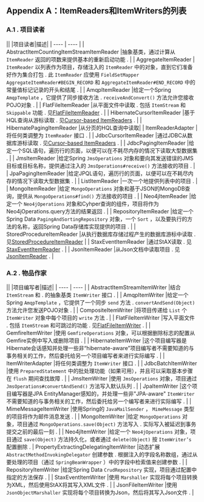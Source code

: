 ## Appendix A：ItemReaders和ItemWriters的列表


### A.1 . 项目读者

||
|项目读者|描述|
| ---- | ---- |
| AbstractItemCountingItemStreamItemReader |抽象基类，通过计算从 `ItemReader` 返回的项数来提供基本的重新启动功能 .  |
| AggregateItemReader |  `ItemReader` 以列表作为项目，存储注入的 `ItemReader` 中的对象，直到它们准备好作为集合打包 . 此 `ItemReader` 应使用 `FieldSetMapper AggregateItemReader#BEGIN_RECORD` 和 `AggregateItemReader#END_RECORD` 中的常量值标记记录的开头和结尾 . |
| AmqpItemReader |给定一个Spring  `AmqpTemplate` ，它提供了同步接收方法 .   `receiveAndConvert()` 方法允许您接收POJO对象 .  |
| FlatFileItemReader |从平面文件中读取 . 包括 `ItemStream` 和 `Skippable` 功能 . 见[FlatFileItemReader](readersAndWriters.html#flatFileItemReader) . |
| HibernateCursorItemReader |基于HQL查询从游标读取 . 见[Cursor-based ItemReaders](readersAndWriters.html#cursorBasedItemReaders) . |
| HibernatePagingItemReader |从分页的HQL查询中读取|
| ItemReaderAdapter |将任何类调整为 `ItemReader` 接口 .  |
| JdbcCursorItemReader |通过JDBC从数据库游标读取 . 见[Cursor-based ItemReaders](readersAndWriters.html#cursorBasedItemReaders) . |
| JdbcPagingItemReader |给定一个SQL语句，遍历行的页面，以便可以在不耗尽内存的情况下读取大型数据集 .  |
| JmsItemReader |给定Spring  `JmsOperations` 对象和要向其发送错误的JMS目标或目标名称，提供通过注入的 `JmsOperations#receive()` 方法接收的项目 . |
| JpaPagingItemReader |给定JPQL语句，遍历行的页面，以便可以在不耗尽内存的情况下读取大型数据集 .  |
| ListItemReader |一次一个地提供列表中的项目 .  |
| MongoItemReader |给定 `MongoOperations` 对象和基于JSON的MongoDB查询，提供从 `MongoOperations#find()` 方法接收的项目 . |
| Neo4jItemReader |给定一个 `Neo4jOperations` 对象和Cyhper查询的组件，项目将作为Neo4jOperations.query方法的结果返回 .  |
| RepositoryItemReader |给定一个Spring Data  `PagingAndSortingRepository` 对象，一个 `Sort` ，以及要执行的方法的名称，返回Spring Data存储库实现提供的项目 .  |
| StoredProcedureItemReader |从执行数据库存储过程产生的数据库游标中读取 . 见[StoredProcedureItemReader](readersAndWriters.html#StoredProcedureItemReader) |
| StaxEventItemReader |通过StAX读取 . 见[StaxEventItemReader](readersAndWriters.html#StaxEventItemReader) . |
| JsonItemReader |从Json文档中读取项目 . 见[JsonItemReader](readersAndWriters.html#JsonItemReader) . |


### A.2 . 物品作家

||
|项目编写者|描述|
| ---- | ---- |
| AbstractItemStreamItemWriter |结合 `ItemStream` 和 . 的抽象基类 `ItemWriter` 接口 .  |
| AmqpItemWriter |给定一个Spring  `AmqpTemplate` ，它提供了一个同步 `send` 方法 .   `convertAndSend(Object)` 方法允许您发送POJO对象 .  |
| CompositeItemWriter |将项目传递给 `List` 个 `ItemWriter` 对象中每个项目的 `write` 方法 .  |
| FlatFileItemWriter |写入平面文件 . 包括 `ItemStream` 和可跳过的功能 . 见[FlatFileItemWriter](readersAndWriters.html#flatFileItemWriter) . |
| GemfireItemWriter |使用 `GemfireOperations` 对象，可以根据删除标志的配置从Gemfire实例中写入或删除项目 .  |
| HibernateItemWriter |这个项目编写器是Hibernate会话感知并处理一些非“hibernate-aware”项目编写者不需要知道的与事务相关的工作，然后委托给另一个项目编写者来进行实际编写 .  |
| ItemWriterAdapter |将任何类调整为 `ItemWriter` 接口 .  |
| JdbcBatchItemWriter |使用 `PreparedStatement` 中的批处理功能（如果可用），并且可以采取基本步骤在 `flush` 期间查找故障 .  |
| JmsItemWriter |使用 `JmsOperations` 对象，项目通过 `JmsOperations#convertAndSend()` 方法写入默认队列 . |
| JpaItemWriter |这个项目编写器是JPA EntityManager感知的，并处理一些非"JPA-aware"  `ItemWriter` 不需要知道的与事务相关的工作，然后委托给另一个编写者来进行实际编写 .  |
| MimeMessageItemWriter |使用Spring的 `JavaMailSender` ， `MimeMessage` 类型的项目将作为邮件消息发送 .  |
| MongoItemWriter |给定 `MongoOperations` 对象，项目通过 `MongoOperations.save(Object)` 方法写入 . 实际写入被延迟到事务提交之前的最后一刻 .  |
| Neo4jItemWriter |给定一个 `Neo4jOperations` 对象，项目通过 `save(Object)` 方法持久化，或者通过 `delete(Object)` 按 `ItemWriter’s` 配置删除 . 
| PropertyExtractingDelegatingItemWriter |动态扩展 `AbstractMethodInvokingDelegator` 创建参数 . 根据注入的字段名称数组，通过从要处理的项目（通过 `SpringBeanWrapper` ）中的字段中检索值来创建参数 .  |
| RepositoryItemWriter |给定Spring Data  `CrudRepository` 实现，项目通过配置中指定的方法保存 .  |
| StaxEventItemWriter |使用 `Marshaller` 实现将每个项目转换为XML，然后使用StAX将其写入XML文件 .  |
| JsonFileItemWriter |使用 `JsonObjectMarshaller` 实现将每个项目转换为Json，然后将其写入Json文件 .  |